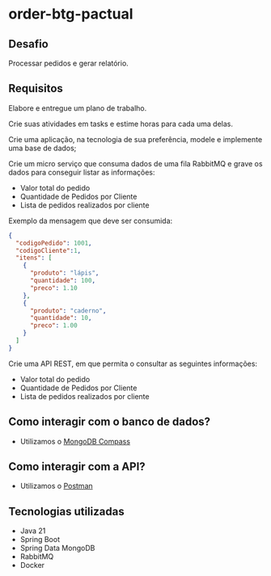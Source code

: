 # order-btg-pactual

## Desafio
Processar pedidos e gerar relatório.

## Requisitos

Elabore e entregue um plano de trabalho.

Crie suas atividades em tasks e estime horas para cada uma delas.

Crie uma aplicação, na tecnologia de sua preferência, modele e implemente uma base de dados;

Crie um micro serviço que consuma dados de uma fila RabbitMQ e grave os dados para conseguir listar as informações:

- Valor total do pedido
- Quantidade de Pedidos por Cliente
- Lista de pedidos realizados por cliente

Exemplo da mensagem que deve ser consumida:

```json
{
  "codigoPedido": 1001,
  "codigoCliente":1,
  "itens": [
    {
      "produto": "lápis",
      "quantidade": 100,
      "preco": 1.10
    },
    {
      "produto": "caderno",
      "quantidade": 10,
      "preco": 1.00
    }
  ]
}
```

Crie uma API REST, em que permita o consultar as seguintes informações:

- Valor total do pedido
- Quantidade de Pedidos por Cliente
- Lista de pedidos realizados por cliente

## Como interagir com o banco de dados?
- Utilizamos o [MongoDB Compass](https://www.mongodb.com/products/tools/compass)

## Como interagir com a API?
- Utilizamos o [Postman](https://www.postman.com/)

## Tecnologias utilizadas

* Java 21
* Spring Boot
* Spring Data MongoDB
* RabbitMQ
* Docker